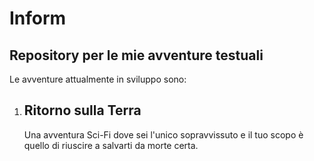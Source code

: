 Inform
======
Repository per le mie avventure testuali
----------------------------------------

 Le avventure attualmente in sviluppo sono:

 1. Ritorno sulla Terra
    -------------------
    Una avventura Sci-Fi dove sei l'unico sopravvissuto
    e il tuo scopo è quello di riuscire a salvarti da
    morte certa.
